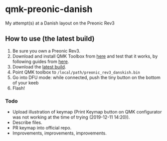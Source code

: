 # qmk-preonic-danish
My attempt(s) at a Danish layout on the Preonic Rev3

## How to use (the latest build)
1. Be sure you own a Preonic Rev3.
1. Download and install QMK Toolbox from [here](https://github.com/qmk/qmk_firmware/zipball/master) and test that it works, by following guides from [here](https://qmk.fm/toolbox/).
1. Download the [latest build](https://github.com/drasbeck/qmk-preonic-danish/blob/master/preonic_rev3_danskish.bin).
1. Point QMK toolbox to `/local/path/preonic_rev3_danskish.bin`
1. Go into DFU mode: while connected, push the tiny button on the bottom of your keeb
1. Flash!

### Todo
* Upload illustration of keymap (Print Keymap button on QMK configurator was not working at the time of trying (2019-12-11 14:20)).
* Describe files.
* PR keymap into official repo.
* Improvements, improvements, improvements.
